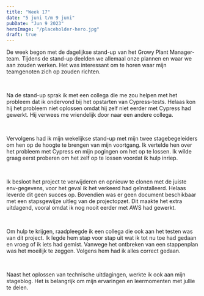 ```yaml
---
title: "Week 17"
date: "5 juni t/m 9 juni"
pubDate: "Jun 9 2023"
heroImage: "/placeholder-hero.jpg"
draft: true
---
```


De week begon met de dagelijkse stand-up van het Growy Plant Manager-team. Tijdens de stand-up deelden we allemaal onze plannen en waar we aan zouden werken. Het was interessant om te horen waar mijn teamgenoten zich op zouden richten.

&nbsp;

Na de stand-up sprak ik met een collega die me zou helpen met het probleem dat ik ondervond bij het opstarten van Cypress-tests. Helaas kon hij het probleem niet oplossen omdat hij zelf niet eerder met Cypress had gewerkt. Hij verwees me vriendelijk door naar een andere collega.

&nbsp;

Vervolgens had ik mijn wekelijkse stand-up met mijn twee stagebegeleiders om hen op de hoogte te brengen van mijn voortgang. Ik vertelde hen over het probleem met Cypress en mijn pogingen om het op te lossen. Ik wilde graag eerst proberen om het zelf op te lossen voordat ik hulp inriep.

&nbsp;

Ik besloot het project te verwijderen en opnieuw te clonen met de juiste env-gegevens, voor het geval ik het verkeerd had geïnstalleerd. Helaas leverde dit geen succes op. Bovendien was er geen document beschikbaar met een stapsgewijze uitleg van de projectopzet. Dit maakte het extra uitdagend, vooral omdat ik nog nooit eerder met AWS had gewerkt.

&nbsp;

Om hulp te krijgen, raadpleegde ik een collega die ook aan het testen was van dit project. Ik legde hem stap voor stap uit wat ik tot nu toe had gedaan en vroeg of ik iets had gemist. Vanwege het ontbreken van een stappenplan was het moeilijk te zeggen. Volgens hem had ik alles correct gedaan.

&nbsp;

Naast het oplossen van technische uitdagingen, werkte ik ook aan mijn stageblog. Het is belangrijk om mijn ervaringen en leermomenten met jullie te delen.
